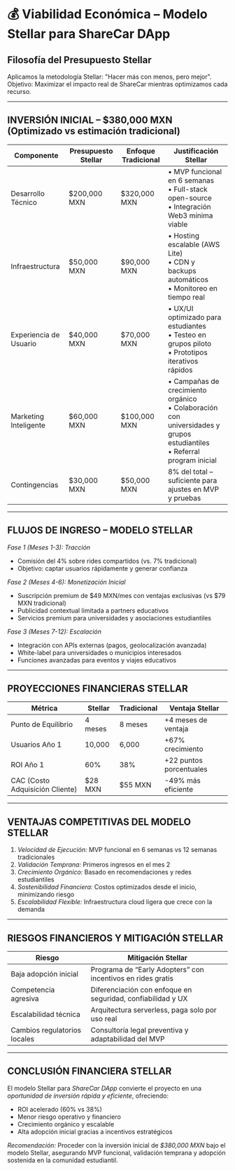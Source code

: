 # 💰 Viabilidad Económica – Modelo Stellar para ShareCar DApp

## Filosofía del Presupuesto Stellar
Aplicamos la metodología Stellar: "Hacer más con menos, pero mejor".  
Objetivo: Maximizar el impacto real de ShareCar mientras optimizamos cada recurso.

---

## INVERSIÓN INICIAL – $380,000 MXN (Optimizado vs estimación tradicional)

| Componente               | Presupuesto Stellar | Enfoque Tradicional | Justificación Stellar |
|--------------------------|-------------------|-------------------|---------------------|
| Desarrollo Técnico       | $200,000 MXN      | $320,000 MXN      | • MVP funcional en 6 semanas<br>• Full-stack open-source<br>• Integración Web3 mínima viable |
| Infraestructura          | $50,000 MXN       | $90,000 MXN       | • Hosting escalable (AWS Lite)<br>• CDN y backups automáticos<br>• Monitoreo en tiempo real |
| Experiencia de Usuario   | $40,000 MXN       | $70,000 MXN       | • UX/UI optimizado para estudiantes<br>• Testeo en grupos piloto<br>• Prototipos iterativos rápidos |
| Marketing Inteligente    | $60,000 MXN       | $100,000 MXN      | • Campañas de crecimiento orgánico<br>• Colaboración con universidades y grupos estudiantiles<br>• Referral program inicial |
| Contingencias            | $30,000 MXN       | $50,000 MXN       | 8% del total – suficiente para ajustes en MVP y pruebas |

---

## FLUJOS DE INGRESO – MODELO STELLAR

*Fase 1 (Meses 1-3): Tracción*  
- Comisión del 4% sobre rides compartidos (vs. 7% tradicional)  
- Objetivo: captar usuarios rápidamente y generar confianza  

*Fase 2 (Meses 4-6): Monetización Inicial*  
- Suscripción premium de $49 MXN/mes con ventajas exclusivas (vs $79 MXN tradicional)  
- Publicidad contextual limitada a partners educativos  
- Servicios premium para universidades y asociaciones estudiantiles  

*Fase 3 (Meses 7-12): Escalación*  
- Integración con APIs externas (pagos, geolocalización avanzada)  
- White-label para universidades o municipios interesados  
- Funciones avanzadas para eventos y viajes educativos  

---

## PROYECCIONES FINANCIERAS STELLAR

| Métrica                        | Stellar       | Tradicional   | Ventaja Stellar                 |
|--------------------------------|--------------|---------------|--------------------------------|
| Punto de Equilibrio             | 4 meses      | 8 meses       | +4 meses de ventaja            |
| Usuarios Año 1                  | 10,000       | 6,000         | +67% crecimiento               |
| ROI Año 1                       | 60%          | 38%           | +22 puntos porcentuales        |
| CAC (Costo Adquisición Cliente) | $28 MXN      | $55 MXN       | -49% más eficiente              |

---

## VENTAJAS COMPETITIVAS DEL MODELO STELLAR
1. *Velocidad de Ejecución:* MVP funcional en 6 semanas vs 12 semanas tradicionales  
2. *Validación Temprana:* Primeros ingresos en el mes 2  
3. *Crecimiento Orgánico:* Basado en recomendaciones y redes estudiantiles  
4. *Sostenibilidad Financiera:* Costos optimizados desde el inicio, minimizando riesgo  
5. *Escalabilidad Flexible:* Infraestructura cloud ligera que crece con la demanda  

---

## RIESGOS FINANCIEROS Y MITIGACIÓN STELLAR

| Riesgo                         | Mitigación Stellar                                         |
|--------------------------------|-----------------------------------------------------------|
| Baja adopción inicial           | Programa de “Early Adopters” con incentivos en rides gratis |
| Competencia agresiva            | Diferenciación con enfoque en seguridad, confiabilidad y UX |
| Escalabilidad técnica           | Arquitectura serverless, paga solo por uso real           |
| Cambios regulatorios locales    | Consultoría legal preventiva y adaptabilidad del MVP      |

---

## CONCLUSIÓN FINANCIERA STELLAR
El modelo Stellar para *ShareCar DApp* convierte el proyecto en una *oportunidad de inversión rápida y eficiente*, ofreciendo:

- ROI acelerado (60% vs 38%)  
- Menor riesgo operativo y financiero  
- Crecimiento orgánico y escalable  
- Alta adopción inicial gracias a incentivos estratégicos  

*Recomendación:* Proceder con la inversión inicial de *$380,000 MXN* bajo el modelo Stellar, asegurando MVP funcional, validación temprana y adopción sostenida en la comunidad estudiantil.